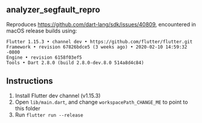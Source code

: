 ## analyzer_segfault_repro

Reproduces https://github.com/dart-lang/sdk/issues/40809, encountered in macOS
release builds using:

```
Flutter 1.15.3 • channel dev • https://github.com/flutter/flutter.git
Framework • revision 67826bdce5 (3 weeks ago) • 2020-02-10 14:59:32 -0800
Engine • revision 6158f03ef5
Tools • Dart 2.8.0 (build 2.8.0-dev.8.0 514a8d4c84)
```

## Instructions

1. Install Flutter dev channel (v1.15.3)
1. Open `lib/main.dart`, and change `workspacePath_CHANGE_ME` to point to this
   folder
1. Run `flutter run --release`
